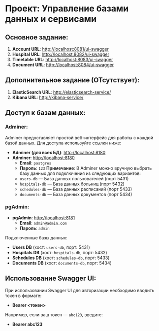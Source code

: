 # Проект: Управление базами данных и сервисами

## Основное задание:

1. **Account URL**: [http://localhost:8081/ui-swagger](http://localhost:8081/ui-swagger)
2. **Hospital URL**: [http://localhost:8082/ui-swagger](http://localhost:8082/ui-swagger)
3. **Timetable URL**: [http://localhost:8083/ui-swagger](http://localhost:8083/ui-swagger)
4. **Document URL**: [http://localhost:8084/ui-swagger](http://localhost:8084/ui-swagger)

## Дополнительное задание (ОТсутствует):

1. **ElasticSearch URL**: [http://elasticsearch-service/](http://elasticsearch-service/)
2. **Kibana URL**: [http://kibana-service/](http://kibana-service/)

## Доступ к базам данных:

### Adminer:
Adminer предоставляет простой веб-интерфейс для работы с каждой базой данных. Для доступа используйте ссылки ниже:

- **Adminer (для всех БД)**: [http://localhost:8180](http://localhost:8180)
- **Adminer**: [http://localhost:8180](http://localhost:8180)
  - **Email**: `postgres`
  - **Пароль**: `123`
**Примечание**: В Adminer можно вручную выбрать базу данных для подключения из следующих вариантов:
  - `users-db` — База данных пользователей (порт 5431)
  - `hospitals-db` — База данных больниц (порт 5432)
  - `schedules-db` — База данных расписаний (порт 5433)
  - `documents-db` — База данных документов (порт 5434)

### pgAdmin:
- **pgAdmin**: [http://localhost:8181](http://localhost:8181)
  - **Email**: `admin@admin.com`
  - **Пароль**: `admin`

Подключенные базы данных:
- **Users DB** (хост: `users-db`, порт: 5431)
- **Hospitals DB** (хост: `hospitals-db`, порт: 5432)
- **Schedules DB** (хост: `schedules-db`, порт: 5433)
- **Documents DB** (хост: `documents-db`, порт: 5434)

## Использование Swagger UI:
При использовании Swagger UI для авторизации необходимо вводить токен в формате:

- **Bearer <токен>**


Например, если ваш токен — `abc123`, введите:

- **Bearer abc123**